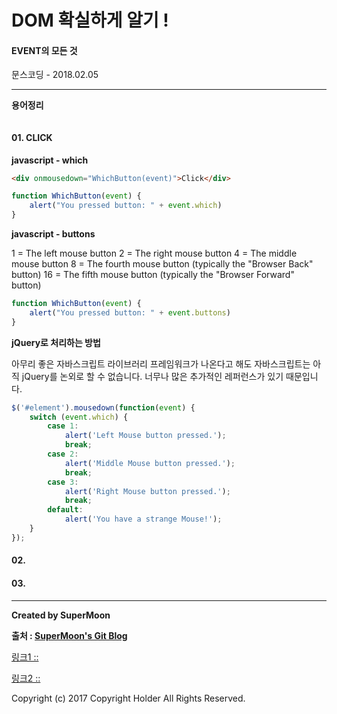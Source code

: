 # DOM 확실하게 알기 !

#### EVENT의 모든 것

<div class="pull-right"> 문스코딩 - 2018.02.05 </div>

---

**용어정리**
```

```

#### 01. CLICK

**javascript - which**
```html
<div onmousedown="WhichButton(event)">Click</div>
```

```js
function WhichButton(event) {
    alert("You pressed button: " + event.which)
}
```

**javascript - buttons**

1 = The left mouse button
2 = The right mouse button
4 = The middle mouse button
8 = The fourth mouse button (typically the "Browser Back" button)
16 = The fifth mouse button (typically the "Browser Forward" button)

```js
function WhichButton(event) {
    alert("You pressed button: " + event.buttons)
}
```

**jQuery로 처리하는 방법**

아무리 좋은 자바스크립트 라이브러리 프레임워크가 나온다고 해도
자바스크립트는 아직 jQuery를 논외로 할 수 없습니다.
너무나 많은 추가적인 레퍼런스가 있기 때문입니다.

```js
$('#element').mousedown(function(event) {
    switch (event.which) {
        case 1:
            alert('Left Mouse button pressed.');
            break;
        case 2:
            alert('Middle Mouse button pressed.');
            break;
        case 3:
            alert('Right Mouse button pressed.');
            break;
        default:
            alert('You have a strange Mouse!');
    }
});
```


#### 02.

#### 03.

---

**Created by SuperMoon**

**출처 : [SuperMoon's Git Blog](https://github.com/jm921106)**

[링크1 :: ]()

[링크2 :: ]()


Copyright (c) 2017 Copyright Holder All Rights Reserved.
